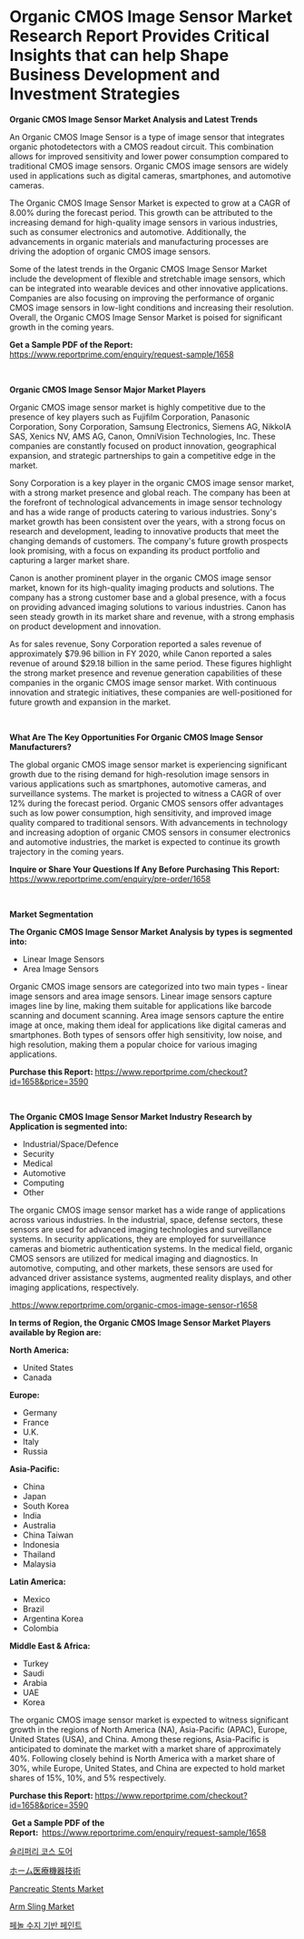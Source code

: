 <p><h1>Organic CMOS Image Sensor Market Research Report Provides Critical Insights that can help Shape Business Development and Investment Strategies</h1></p><p><strong>Organic CMOS Image Sensor Market Analysis and Latest Trends</strong></p>
<p><p>An Organic CMOS Image Sensor is a type of image sensor that integrates organic photodetectors with a CMOS readout circuit. This combination allows for improved sensitivity and lower power consumption compared to traditional CMOS image sensors. Organic CMOS image sensors are widely used in applications such as digital cameras, smartphones, and automotive cameras.</p><p>The Organic CMOS Image Sensor Market is expected to grow at a CAGR of 8.00% during the forecast period. This growth can be attributed to the increasing demand for high-quality image sensors in various industries, such as consumer electronics and automotive. Additionally, the advancements in organic materials and manufacturing processes are driving the adoption of organic CMOS image sensors.</p><p>Some of the latest trends in the Organic CMOS Image Sensor Market include the development of flexible and stretchable image sensors, which can be integrated into wearable devices and other innovative applications. Companies are also focusing on improving the performance of organic CMOS image sensors in low-light conditions and increasing their resolution. Overall, the Organic CMOS Image Sensor Market is poised for significant growth in the coming years.</p></p>
<p><strong>Get a Sample PDF of the Report:&nbsp;</strong> <a href="https://www.reportprime.com/enquiry/request-sample/1658">https://www.reportprime.com/enquiry/request-sample/1658</a></p>
<p>&nbsp;</p>
<p><strong>Organic CMOS Image Sensor Major Market Players</strong></p>
<p><p>Organic CMOS image sensor market is highly competitive due to the presence of key players such as Fujifilm Corporation, Panasonic Corporation, Sony Corporation, Samsung Electronics, Siemens AG, NikkoIA SAS, Xenics NV, AMS AG, Canon, OmniVision Technologies, Inc. These companies are constantly focused on product innovation, geographical expansion, and strategic partnerships to gain a competitive edge in the market.</p><p>Sony Corporation is a key player in the organic CMOS image sensor market, with a strong market presence and global reach. The company has been at the forefront of technological advancements in image sensor technology and has a wide range of products catering to various industries. Sony's market growth has been consistent over the years, with a strong focus on research and development, leading to innovative products that meet the changing demands of customers. The company's future growth prospects look promising, with a focus on expanding its product portfolio and capturing a larger market share.</p><p>Canon is another prominent player in the organic CMOS image sensor market, known for its high-quality imaging products and solutions. The company has a strong customer base and a global presence, with a focus on providing advanced imaging solutions to various industries. Canon has seen steady growth in its market share and revenue, with a strong emphasis on product development and innovation.</p><p>As for sales revenue, Sony Corporation reported a sales revenue of approximately $79.96 billion in FY 2020, while Canon reported a sales revenue of around $29.18 billion in the same period. These figures highlight the strong market presence and revenue generation capabilities of these companies in the organic CMOS image sensor market. With continuous innovation and strategic initiatives, these companies are well-positioned for future growth and expansion in the market.</p></p>
<p>&nbsp;</p>
<p><strong>What Are The Key Opportunities For Organic CMOS Image Sensor Manufacturers?</strong></p>
<p><p>The global organic CMOS image sensor market is experiencing significant growth due to the rising demand for high-resolution image sensors in various applications such as smartphones, automotive cameras, and surveillance systems. The market is projected to witness a CAGR of over 12% during the forecast period. Organic CMOS sensors offer advantages such as low power consumption, high sensitivity, and improved image quality compared to traditional sensors. With advancements in technology and increasing adoption of organic CMOS sensors in consumer electronics and automotive industries, the market is expected to continue its growth trajectory in the coming years.</p></p>
<p><strong>Inquire or Share Your Questions If Any Before Purchasing This Report:</strong> <a href="https://www.reportprime.com/enquiry/pre-order/1658">https://www.reportprime.com/enquiry/pre-order/1658</a></p>
<p>&nbsp;</p>
<p><strong>Market Segmentation</strong></p>
<p><strong>The Organic CMOS Image Sensor Market Analysis by types is segmented into:</strong></p>
<p><ul><li>Linear Image Sensors</li><li>Area Image Sensors</li></ul></p>
<p><p>Organic CMOS image sensors are categorized into two main types - linear image sensors and area image sensors. Linear image sensors capture images line by line, making them suitable for applications like barcode scanning and document scanning. Area image sensors capture the entire image at once, making them ideal for applications like digital cameras and smartphones. Both types of sensors offer high sensitivity, low noise, and high resolution, making them a popular choice for various imaging applications.</p></p>
<p><strong>Purchase this Report:&nbsp;</strong><a href="https://www.reportprime.com/checkout?id=1658&price=3590">https://www.reportprime.com/checkout?id=1658&price=3590</a></p>
<p>&nbsp;</p>
<p><strong>The Organic CMOS Image Sensor Market Industry Research by Application is segmented into:</strong></p>
<p><ul><li>Industrial/Space/Defence</li><li>Security</li><li>Medical</li><li>Automotive</li><li>Computing</li><li>Other</li></ul></p>
<p><p>The organic CMOS image sensor market has a wide range of applications across various industries. In the industrial, space, defense sectors, these sensors are used for advanced imaging technologies and surveillance systems. In security applications, they are employed for surveillance cameras and biometric authentication systems. In the medical field, organic CMOS sensors are utilized for medical imaging and diagnostics. In automotive, computing, and other markets, these sensors are used for advanced driver assistance systems, augmented reality displays, and other imaging applications, respectively.</p></p>
<p><a href="https://www.reportprime.com/organic-cmos-image-sensor-r1658">&nbsp;https://www.reportprime.com/organic-cmos-image-sensor-r1658</a></p>
<p><strong>In terms of Region, the Organic CMOS Image Sensor Market Players available by Region are:</strong></p>
<p>
    <p> <strong> North America: </strong>
        <ul>
            <li>United States</li>
            <li>Canada</li>
        </ul>
        </p> 
    <p> <strong> Europe: </strong>
        <ul>
            <li>Germany</li>
            <li>France</li>
            <li>U.K.</li>
            <li>Italy</li>
            <li>Russia</li>
        </ul>
        </p> 
    <p> <strong> Asia-Pacific: </strong>
        <ul>
            <li>China</li>
            <li>Japan</li>
            <li>South Korea</li>
            <li>India</li>
            <li>Australia</li>
            <li>China Taiwan</li>
            <li>Indonesia</li>
            <li>Thailand</li>
            <li>Malaysia</li>
        </ul>
        </p> 
    <p> <strong> Latin America: </strong>
        <ul>
            <li>Mexico</li>
            <li>Brazil</li>
            <li>Argentina Korea</li>
            <li>Colombia</li>
        </ul>
        </p> 
    <p> <strong> Middle East & Africa: </strong>
        <ul>
            <li>Turkey</li>
            <li>Saudi</li>
            <li>Arabia</li>
            <li>UAE</li>
            <li>Korea</li>
        </ul>
    </p>
    </p>
<p><p>The organic CMOS image sensor market is expected to witness significant growth in the regions of North America (NA), Asia-Pacific (APAC), Europe, United States (USA), and China. Among these regions, Asia-Pacific is anticipated to dominate the market with a market share of approximately 40%. Following closely behind is North America with a market share of 30%, while Europe, United States, and China are expected to hold market shares of 15%, 10%, and 5% respectively.</p></p>
<p><strong>Purchase this Report: </strong><a href="https://www.reportprime.com/checkout?id=1658&price=3590">https://www.reportprime.com/checkout?id=1658&price=3590</a></p>
<p>&nbsp;<strong>Get a Sample PDF of the Report:&nbsp;&nbsp;</strong><a href="https://www.reportprime.com/enquiry/request-sample/1658">https://www.reportprime.com/enquiry/request-sample/1658</a></p>
<p><strong></strong></p>
<p><p><a href="https://github.com/hook46569/Market-Research-Report-List-3/blob/main/8103145102364.md">슬리퍼리 코스 도어</a></p><p><a href="https://github.com/JessKilback/Market-Research-Report-List-2/blob/main/738151282398.md">ホーム医療機器技術</a></p><p><a href="https://medium.com/@ikki1019/strategic-insights-into-global-pancreatic-stents-market-trends-2024-2031-covered-in-111-pages-a98e9bc197e3">Pancreatic Stents Market</a></p><p><a href="https://medium.com/@jillianwyattgb94/evaluating-global-arm-sling-market-trends-and-growth-opportunities-by-region-type-adjustable-arm-c79f9f1ae5ed">Arm Sling Market</a></p><p><a href="https://github.com/admichael111/Market-Research-Report-List-2/blob/main/6141832102366.md">페놀 수지 기반 페인트</a></p></p>
